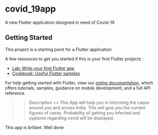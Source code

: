 # covid_19app

A new Flutter application designed in need of Covid-19

## Getting Started

This project is a starting point for a Flutter application.

A few resources to get you started if this is your first Flutter projects :

- [Lab: Write your first Flutter app](https://flutter.dev/docs/get-started/codelab)
- [Cookbook: Useful Flutter samples](https://flutter.dev/docs/cookbook)

For help getting started with Flutter, view our
[online documentation](https://flutter.dev/docs), which offers tutorials,
samples, guidance on mobile development, and a full API reference.


>> Description <<
This App will help you in informing the cases around you and across India. This will give you the current figures of cases. Probability of getting you infected and syptoms regarding covid will be displayed.
 
This app is brillant. Well done
